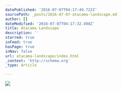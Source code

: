 ```yaml
---
datePublished: '2016-07-07T04:17:49.722Z'
sourcePath: _posts/2016-07-07-atacama-landscape.md
author: []
dateModified: '2016-07-07T04:17:32.498Z'
title: Atacama Landscape
description: ''
starred: true
inFeed: true
hasPage: true
inNav: false
url: atacama-landscape/index.html
_context: 'http://schema.org'
_type: Article

---
```

![](https://the-grid-user-content.s3-us-west-2.amazonaws.com/6665c22f-c111-4de1-950f-6ab286227a07.jpg)